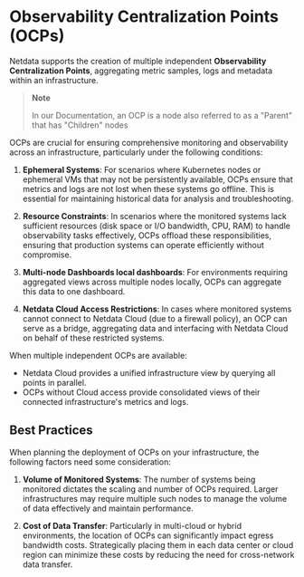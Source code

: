 # Observability Centralization Points (OCPs)

Netdata supports the creation of multiple independent **Observability Centralization Points**, aggregating metric samples, logs and metadata within an infrastructure.

> **Note**
>
> In our Documentation, an OCP is a node also referred to as a "Parent" that has "Children" nodes

OCPs are crucial for ensuring comprehensive monitoring and observability across an infrastructure, particularly under the following conditions:

1. **Ephemeral Systems**: For scenarios where Kubernetes nodes or ephemeral VMs that may not be persistently available, OCPs ensure that metrics and logs are not lost when these systems go offline. This is essential for maintaining historical data for analysis and troubleshooting.

2. **Resource Constraints**: In scenarios where the monitored systems lack sufficient resources (disk space or I/O bandwidth, CPU, RAM) to handle observability tasks effectively, OCPs offload these responsibilities, ensuring that production systems can operate efficiently without compromise.

3. **Multi-node Dashboards local dashboards**: For environments requiring aggregated views across multiple nodes locally, OCPs can aggregate this data to one dashboard.

4. **Netdata Cloud Access Restrictions**: In cases where monitored systems cannot connect to Netdata Cloud (due to a firewall policy), an OCP can serve as a bridge, aggregating data and interfacing with Netdata Cloud on behalf of these restricted systems.

When multiple independent OCPs are available:

- Netdata Cloud provides a unified infrastructure view by querying all points in parallel.
- OCPs without Cloud access provide consolidated views of their connected infrastructure's metrics and logs.

## Best Practices

When planning the deployment of OCPs on your infrastructure, the following factors need some consideration:

1. **Volume of Monitored Systems**: The number of systems being monitored dictates the scaling and number of OCPs required. Larger infrastructures may require multiple such nodes to manage the volume of data effectively and maintain performance.

2. **Cost of Data Transfer**: Particularly in multi-cloud or hybrid environments, the location of OCPs can significantly impact egress bandwidth costs. Strategically placing them in each data center or cloud region can minimize these costs by reducing the need for cross-network data transfer.
